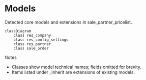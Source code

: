 # Models

Detected core models and extensions in sale_partner_pricelist.

```mermaid
classDiagram
    class res_company
    class res_config_settings
    class res_partner
    class sale_order
```

Notes
- Classes show model technical names; fields omitted for brevity.
- Items listed under _inherit are extensions of existing models.
